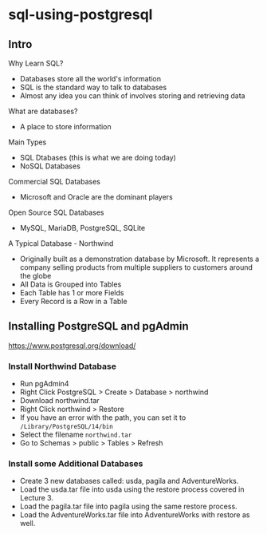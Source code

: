 # sql-using-postgresql

## Intro

Why Learn SQL?
- Databases store all the world's information
- SQL is the standard way to talk to databases
- Almost any idea you can think of involves storing and retrieving data

What are databases?
- A place to store information

Main Types
- SQL Dtabases (this is what we are doing today)
- NoSQL Databases

Commercial SQL Databases
- Microsoft and Oracle are the dominant players

Open Source SQL Databases
- MySQL, MariaDB, PostgreSQL, SQLite

A Typical Database - Northwind
- Originally built as a demonstration database by Microsoft. It represents a company selling products from multiple suppliers to customers around the globe
- All Data is Grouped into Tables
- Each Table has 1 or more Fields
- Every Record is a Row in a Table

## Installing PostgreSQL and pgAdmin

https://www.postgresql.org/download/

### Install Northwind Database
- Run pgAdmin4
- Right Click PostgreSQL > Create > Database > northwind
- Download northwind.tar
- Right Click northwind > Restore
- If you have an error with the path, you can set it to `/Library/PostgreSQL/14/bin`
- Select the filename `northwind.tar`
- Go to Schemas > public > Tables > Refresh

### Install some Additional Databases
- Create 3 new databases called: usda, pagila and AdventureWorks.
- Load the usda.tar file into usda using the restore process covered in Lecture 3.
- Load the pagila.tar file into pagila using the same restore process.
- Load the AdventureWorks.tar file into AdventureWorks with restore as well.

